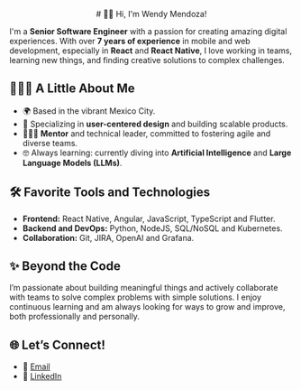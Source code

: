 <p align="center">
# 👋🏻 Hi, I'm Wendy Mendoza!

I'm a **Senior Software Engineer** with a passion for creating amazing digital experiences. With over **7 years of experience** in mobile and web development, especially in **React** and **React Native**, I love working in teams, learning new things, and finding creative solutions to complex challenges.
</p>

## 👩🏻‍💻 A Little About Me

- 🌍 Based in the vibrant Mexico City.
- 🎨 Specializing in **user-centered design** and building scalable products.
- 👩🏻‍🏫 **Mentor** and technical leader, committed to fostering agile and diverse teams.
- 🤓 Always learning: currently diving into **Artificial Intelligence** and **Large Language Models (LLMs)**.

## 🛠️ Favorite Tools and Technologies

- **Frontend:** React Native, Angular, JavaScript, TypeScript and Flutter.
- **Backend and DevOps:** Python, NodeJS, SQL/NoSQL and Kubernetes.
- **Collaboration:** Git, JIRA, OpenAI and Grafana.

## ✨ Beyond the Code

I’m passionate about building meaningful things and actively collaborate with teams to solve complex problems with simple solutions. I enjoy continuous learning and am always looking for ways to grow and improve, both professionally and personally.

## 🌐 Let’s Connect!

- 📧 [Email](mailto:wmendozaj@gmail.com)
- 💼 [LinkedIn](https://www.linkedin.com/in/wmendozaj/)
